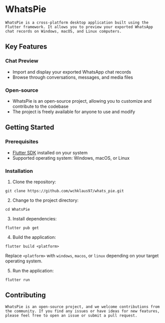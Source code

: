 # WhatsPie
`
WhatsPie is a cross-platform desktop application built using the Flutter framework. It allows you to preview your exported WhatsApp chat records on Windows, macOS, and Linux computers.
`
## Key Features

### Chat Preview
- Import and display your exported WhatsApp chat records
- Browse through conversations, messages, and media files

### Open-source
- WhatsPie is an open-source project, allowing you to customize and contribute to the codebase
- The project is freely available for anyone to use and modify

## Getting Started

### Prerequisites
- [Flutter SDK](https://flutter.dev/docs/get-started/install) installed on your system
- Supported operating system: Windows, macOS, or Linux

### Installation

1. Clone the repository:

```
git clone https://github.com/wchklaus97/whats_pie.git
```

2. Change to the project directory:

```
cd WhatsPie
```

3. Install dependencies:

```
flutter pub get
```

4. Build the application:

```
flutter build <platform>
```

Replace `<platform>` with `windows`, `macos`, or `linux` depending on your target operating system.

5. Run the application:

```
flutter run
```

## Contributing
```
WhatsPie is an open-source project, and we welcome contributions from the community. If you find any issues or have ideas for new features, please feel free to open an issue or submit a pull request.
```